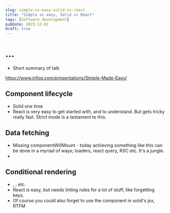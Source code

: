 ```yaml
---
slug: simple-vs-easy-solid-vs-react
title: "Simple vs easy, Solid vs React"
tags: [Software development]
pubDate: 2023-12-01
draft: true
---
```


# ...

- Short summary of talk

https://www.infoq.com/presentations/Simple-Made-Easy/

## Component lifecycle

- Solid one time
- React is very easy to get started with, and to understand. But gets tricky really fast. Strict mode is a testament to this.

## Data fetching

- Missing componentWillMount - today achieving something like this can be done in a myriad of ways; loaders, react query, RSC etc. It's a jungle.
-

## Conditional rendering

- <Show>, <Match>, <For> etc.
- React is easy, but needs linting rules for a lot of stuff, like forgetting keys.
- Of course you could also forget to use the <For> component in solid's jsx, RTFM
